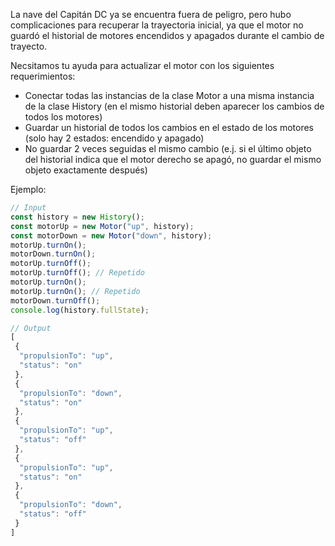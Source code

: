 La nave del Capitán DC ya se encuentra fuera de peligro, pero hubo complicaciones para recuperar la trayectoria inicial, ya que el motor no guardó el historial de motores encendidos y apagados durante el cambio de trayecto.

Necsitamos tu ayuda para actualizar el motor con los siguientes requerimientos:

- Conectar todas las instancias de la clase Motor a una misma instancia de la clase History (en el mismo historial deben aparecer los cambios de todos los motores)
- Guardar un historial de todos los cambios en el estado de los motores (solo hay 2 estados: encendido y apagado)
- No guardar 2 veces seguidas el mismo cambio (e.j. si el último objeto del historial indica que el motor derecho se apagó, no guardar el mismo objeto exactamente después)

Ejemplo:

```js
// Input
const history = new History();
const motorUp = new Motor("up", history);
const motorDown = new Motor("down", history);
motorUp.turnOn();
motorDown.turnOn();
motorUp.turnOff();
motorUp.turnOff(); // Repetido
motorUp.turnOn();
motorUp.turnOn(); // Repetido
motorDown.turnOff();
console.log(history.fullState);

// Output
[
 {
  "propulsionTo": "up",
  "status": "on"
 },
 {
  "propulsionTo": "down",
  "status": "on"
 },
 {
  "propulsionTo": "up",
  "status": "off"
 },
 {
  "propulsionTo": "up",
  "status": "on"
 },
 {
  "propulsionTo": "down",
  "status": "off"
 }
]
```
